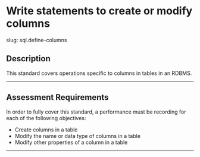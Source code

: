 # Write statements to create or modify columns

slug: sql.define-columns

## Description
This standard covers operations specific to columns in tables in an RDBMS.

---
## Assessment Requirements
In order to fully cover this standard, a performance must be recording for each of the following objectives:

- Create columns in a table
- Modify the name or data type of columns in a table
- Modify other properties of a column in a table

---
